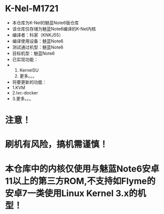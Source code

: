 # K-Nel-M1721
* 本仓库为K-Nel的魅蓝Note6版仓库
* 该仓库仅存储为魅蓝Note6编译的K-Nel内核
* 编译者：科家（KNKJ55）
* 编译使用设备：魅蓝Note6
* 测试通过机型：魅蓝Note6
* 目标机型：魅蓝Note6
* 已实现功能：
* 1. KernelSU
  2. 更多。。。
* 将要更新的功能：
* 1.KVM
* 2.lxc-docker
* 3.更多。。。
# 注意！
# 刷机有风险，搞机需谨慎！
# 本仓库中的内核仅使用与魅蓝Note6安卓11以上的第三方ROM,不支持如Flyme的安卓7一类使用Linux Kernel 3.x的机型！
